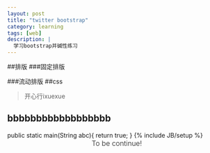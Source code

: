 ```yaml
---
layout: post
title: "twitter bootstrap"
category: learning
tags: [web]
description: |
  学习bootstrap并碱性练习
---
```

##排版
###固定排版

###流动排版
##css
>开心行ixuexue
>
<h2>bbbbbbbbbbbbbbbbbb</h2>
    public static main(String abc){
        return true;
    }
{% include JB/setup %}




<div class="alert alert-block alert-warn form-inline" style="text-align:center; vertical-align:middle; font-size: 16px; font-weight:300;">To be continue!</div>

